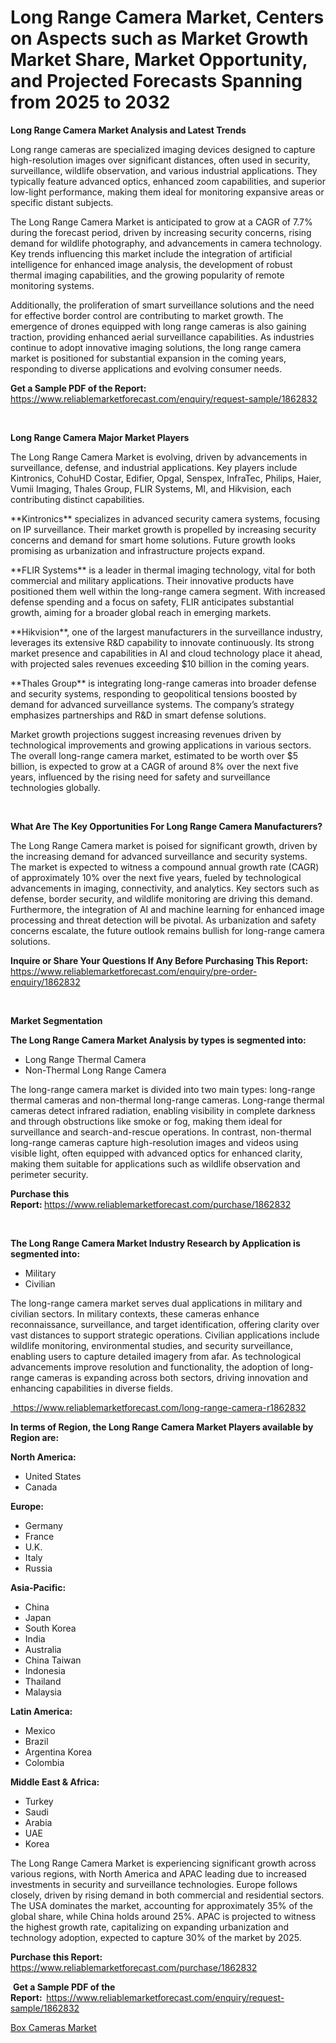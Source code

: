 <p><h1>Long Range Camera Market, Centers on Aspects such as Market Growth Market Share, Market Opportunity, and Projected Forecasts Spanning from 2025 to 2032</h1></p><p><strong>Long Range Camera Market Analysis and Latest Trends</strong></p>
<p><p>Long range cameras are specialized imaging devices designed to capture high-resolution images over significant distances, often used in security, surveillance, wildlife observation, and various industrial applications. They typically feature advanced optics, enhanced zoom capabilities, and superior low-light performance, making them ideal for monitoring expansive areas or specific distant subjects.</p><p>The Long Range Camera Market is anticipated to grow at a CAGR of 7.7% during the forecast period, driven by increasing security concerns, rising demand for wildlife photography, and advancements in camera technology. Key trends influencing this market include the integration of artificial intelligence for enhanced image analysis, the development of robust thermal imaging capabilities, and the growing popularity of remote monitoring systems.</p><p>Additionally, the proliferation of smart surveillance solutions and the need for effective border control are contributing to market growth. The emergence of drones equipped with long range cameras is also gaining traction, providing enhanced aerial surveillance capabilities. As industries continue to adopt innovative imaging solutions, the long range camera market is positioned for substantial expansion in the coming years, responding to diverse applications and evolving consumer needs.</p></p>
<p><strong>Get a Sample PDF of the Report:&nbsp;</strong> <a href="https://www.reliablemarketforecast.com/enquiry/request-sample/1862832?utm_campaign=1080&utm_medium=2&utm_source=Github&utm_content=ia&utm_term=16022025&utm_id=long-range-camera">https://www.reliablemarketforecast.com/enquiry/request-sample/1862832</a></p>
<p>&nbsp;</p>
<p><strong>Long Range Camera Major Market Players</strong></p>
<p><p>The Long Range Camera Market is evolving, driven by advancements in surveillance, defense, and industrial applications. Key players include Kintronics, CohuHD Costar, Edifier, Opgal, Senspex, InfraTec, Philips, Haier, Vumii Imaging, Thales Group, FLIR Systems, MI, and Hikvision, each contributing distinct capabilities.</p><p>**Kintronics** specializes in advanced security camera systems, focusing on IP surveillance. Their market growth is propelled by increasing security concerns and demand for smart home solutions. Future growth looks promising as urbanization and infrastructure projects expand.</p><p>**FLIR Systems** is a leader in thermal imaging technology, vital for both commercial and military applications. Their innovative products have positioned them well within the long-range camera segment. With increased defense spending and a focus on safety, FLIR anticipates substantial growth, aiming for a broader global reach in emerging markets. </p><p>**Hikvision**, one of the largest manufacturers in the surveillance industry, leverages its extensive R&D capability to innovate continuously. Its strong market presence and capabilities in AI and cloud technology place it ahead, with projected sales revenues exceeding $10 billion in the coming years.</p><p>**Thales Group** is integrating long-range cameras into broader defense and security systems, responding to geopolitical tensions boosted by demand for advanced surveillance systems. The company’s strategy emphasizes partnerships and R&D in smart defense solutions.</p><p>Market growth projections suggest increasing revenues driven by technological improvements and growing applications in various sectors. The overall long-range camera market, estimated to be worth over $5 billion, is expected to grow at a CAGR of around 8% over the next five years, influenced by the rising need for safety and surveillance technologies globally.</p></p>
<p>&nbsp;</p>
<p><strong>What Are The Key Opportunities For Long Range Camera Manufacturers?</strong></p>
<p><p>The Long Range Camera market is poised for significant growth, driven by the increasing demand for advanced surveillance and security systems. The market is expected to witness a compound annual growth rate (CAGR) of approximately 10% over the next five years, fueled by technological advancements in imaging, connectivity, and analytics. Key sectors such as defense, border security, and wildlife monitoring are driving this demand. Furthermore, the integration of AI and machine learning for enhanced image processing and threat detection will be pivotal. As urbanization and safety concerns escalate, the future outlook remains bullish for long-range camera solutions.</p></p>
<p><strong>Inquire or Share Your Questions If Any Before Purchasing This Report:</strong> <a href="https://www.reliablemarketforecast.com/enquiry/pre-order-enquiry/1862832?utm_campaign=1080&utm_medium=2&utm_source=Github&utm_content=ia&utm_term=16022025&utm_id=long-range-camera">https://www.reliablemarketforecast.com/enquiry/pre-order-enquiry/1862832</a></p>
<p>&nbsp;</p>
<p><strong>Market Segmentation</strong></p>
<p><strong>The Long Range Camera Market Analysis by types is segmented into:</strong></p>
<p><ul><li>Long Range Thermal Camera</li><li>Non-Thermal Long Range Camera</li></ul></p>
<p><p>The long-range camera market is divided into two main types: long-range thermal cameras and non-thermal long-range cameras. Long-range thermal cameras detect infrared radiation, enabling visibility in complete darkness and through obstructions like smoke or fog, making them ideal for surveillance and search-and-rescue operations. In contrast, non-thermal long-range cameras capture high-resolution images and videos using visible light, often equipped with advanced optics for enhanced clarity, making them suitable for applications such as wildlife observation and perimeter security.</p></p>
<p><strong>Purchase this Report:&nbsp;</strong><a href="https://www.reliablemarketforecast.com/purchase/1862832?utm_campaign=1080&utm_medium=2&utm_source=Github&utm_content=ia&utm_term=16022025&utm_id=long-range-camera">https://www.reliablemarketforecast.com/purchase/1862832</a></p>
<p>&nbsp;</p>
<p><strong>The Long Range Camera Market Industry Research by Application is segmented into:</strong></p>
<p><ul><li>Military</li><li>Civilian</li></ul></p>
<p><p>The long-range camera market serves dual applications in military and civilian sectors. In military contexts, these cameras enhance reconnaissance, surveillance, and target identification, offering clarity over vast distances to support strategic operations. Civilian applications include wildlife monitoring, environmental studies, and security surveillance, enabling users to capture detailed imagery from afar. As technological advancements improve resolution and functionality, the adoption of long-range cameras is expanding across both sectors, driving innovation and enhancing capabilities in diverse fields.</p></p>
<p><a href="https://www.reliablemarketforecast.com/long-range-camera-r1862832?utm_campaign=1080&utm_medium=2&utm_source=Github&utm_content=ia&utm_term=16022025&utm_id=long-range-camera">&nbsp;https://www.reliablemarketforecast.com/long-range-camera-r1862832</a></p>
<p><strong>In terms of Region, the Long Range Camera Market Players available by Region are:</strong></p>
<p>
    <p> <strong> North America: </strong>
        <ul>
            <li>United States</li>
            <li>Canada</li>
        </ul>
        </p> 
    <p> <strong> Europe: </strong>
        <ul>
            <li>Germany</li>
            <li>France</li>
            <li>U.K.</li>
            <li>Italy</li>
            <li>Russia</li>
        </ul>
        </p> 
    <p> <strong> Asia-Pacific: </strong>
        <ul>
            <li>China</li>
            <li>Japan</li>
            <li>South Korea</li>
            <li>India</li>
            <li>Australia</li>
            <li>China Taiwan</li>
            <li>Indonesia</li>
            <li>Thailand</li>
            <li>Malaysia</li>
        </ul>
        </p> 
    <p> <strong> Latin America: </strong>
        <ul>
            <li>Mexico</li>
            <li>Brazil</li>
            <li>Argentina Korea</li>
            <li>Colombia</li>
        </ul>
        </p> 
    <p> <strong> Middle East & Africa: </strong>
        <ul>
            <li>Turkey</li>
            <li>Saudi</li>
            <li>Arabia</li>
            <li>UAE</li>
            <li>Korea</li>
        </ul>
    </p>
    </p>
<p><p>The Long Range Camera Market is experiencing significant growth across various regions, with North America and APAC leading due to increased investments in security and surveillance technologies. Europe follows closely, driven by rising demand in both commercial and residential sectors. The USA dominates the market, accounting for approximately 35% of the global share, while China holds around 25%. APAC is projected to witness the highest growth rate, capitalizing on expanding urbanization and technology adoption, expected to capture 30% of the market by 2025.</p></p>
<p><strong>Purchase this Report: </strong><a href="https://www.reliablemarketforecast.com/purchase/1862832?utm_campaign=1080&utm_medium=2&utm_source=Github&utm_content=ia&utm_term=16022025&utm_id=long-range-camera">https://www.reliablemarketforecast.com/purchase/1862832</a></p>
<p>&nbsp;<strong>Get a Sample PDF of the Report:&nbsp;&nbsp;</strong><a href="https://www.reliablemarketforecast.com/enquiry/request-sample/1862832?utm_campaign=1080&utm_medium=2&utm_source=Github&utm_content=ia&utm_term=16022025&utm_id=long-range-camera">https://www.reliablemarketforecast.com/enquiry/request-sample/1862832</a></p>
<p><strong></strong></p>
<p><p><a href="https://github.com/gdfhhhj/Market-Research-Report-List-7/blob/main/box-cameras-market.md?utm_campaign=1080&utm_medium=2&utm_source=Github&utm_content=ia&utm_term=16022025&utm_id=long-range-camera">Box Cameras Market</a></p></p>